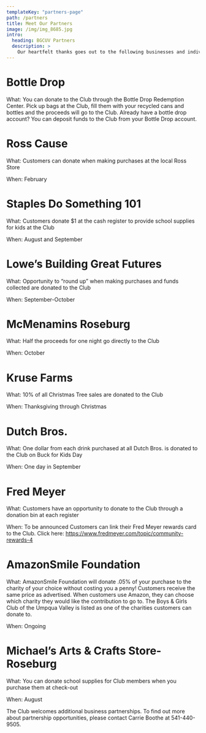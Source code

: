```yaml
---
templateKey: "partners-page"
path: /partners
title: Meet Our Partners
image: /img/img_8685.jpg
intro:
  heading: BGCUV Partners
  description: >
    Our heartfelt thanks goes out to the following businesses and individuals who provide support for our events, sports and educational Club programs. We hope that, when you have a chance, you will choose to do business with these community-minded businesses who support the youth of our community! The Club is fortunate to receive support from several promotions offered by local businesses. During the months listed, these businesses will be offering a special promotion that benefits your local Boys & Girls Club. We hope you’ll plan on participating in these promotions — it’s another way you can support the youth of our community!
---
```


# Bottle Drop

What:
You can donate to the Club through the Bottle Drop Redemption Center. Pick up bags at the Club, fill them with your recycled cans and bottles and the proceeds will go to the Club. Already have a bottle drop account? You can deposit funds to the Club from your Bottle Drop account.

# Ross Cause

What:
Customers can donate when making purchases at the local Ross Store

When:
February

# Staples Do Something 101

What:
Customers donate \$1 at the cash register to provide school supplies for kids at the Club

When:
August and September

# Lowe’s Building Great Futures

What:
Opportunity to “round up” when making purchases and funds collected are donated to the Club

When:
September-October

# McMenamins Roseburg

What:
Half the proceeds for one night go directly to the Club

When: October

# Kruse Farms

What:
10% of all Christmas Tree sales are donated to the Club

When:
Thanksgiving through Christmas

# Dutch Bros.

What:
One dollar from each drink purchased at all Dutch Bros. is donated to the Club on Buck for Kids Day

When:
One day in September

# Fred Meyer

What:
Customers have an opportunity to donate to the Club through a donation bin at each register

When:
To be announced
Customers can link their Fred Meyer rewards card to the Club. Click here:
https://www.fredmeyer.com/topic/community-rewards-4

# AmazonSmile Foundation

What:
AmazonSmile Foundation will donate .05% of your purchase to the charity of your choice without costing you a penny! Customers receive the same price as advertised. When customers use Amazon, they can choose which charity they would like the contribution to go to. The Boys & Girls Club of the Umpqua Valley is listed as one of the charities customers can donate to.

When:
Ongoing

# Michael’s Arts & Crafts Store- Roseburg

What:
You can donate school supplies for Club members when you purchase them at check-out

When:
August

The Club welcomes additional business partnerships. To find out more about partnership opportunities, please contact
Carrie Boothe at 541-440-9505.
